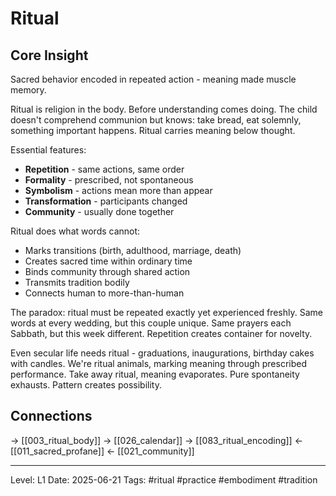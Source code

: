 # Ritual

## Core Insight
Sacred behavior encoded in repeated action - meaning made muscle memory.

Ritual is religion in the body. Before understanding comes doing. The child doesn't comprehend communion but knows: take bread, eat solemnly, something important happens. Ritual carries meaning below thought.

Essential features:
- **Repetition** - same actions, same order
- **Formality** - prescribed, not spontaneous
- **Symbolism** - actions mean more than appear
- **Transformation** - participants changed
- **Community** - usually done together

Ritual does what words cannot:
- Marks transitions (birth, adulthood, marriage, death)
- Creates sacred time within ordinary time
- Binds community through shared action
- Transmits tradition bodily
- Connects human to more-than-human

The paradox: ritual must be repeated exactly yet experienced freshly. Same words at every wedding, but this couple unique. Same prayers each Sabbath, but this week different. Repetition creates container for novelty.

Even secular life needs ritual - graduations, inaugurations, birthday cakes with candles. We're ritual animals, marking meaning through prescribed performance. Take away ritual, meaning evaporates. Pure spontaneity exhausts. Pattern creates possibility.

## Connections
→ [[003_ritual_body]]
→ [[026_calendar]]
→ [[083_ritual_encoding]]
← [[011_sacred_profane]]
← [[021_community]]

---
Level: L1
Date: 2025-06-21
Tags: #ritual #practice #embodiment #tradition